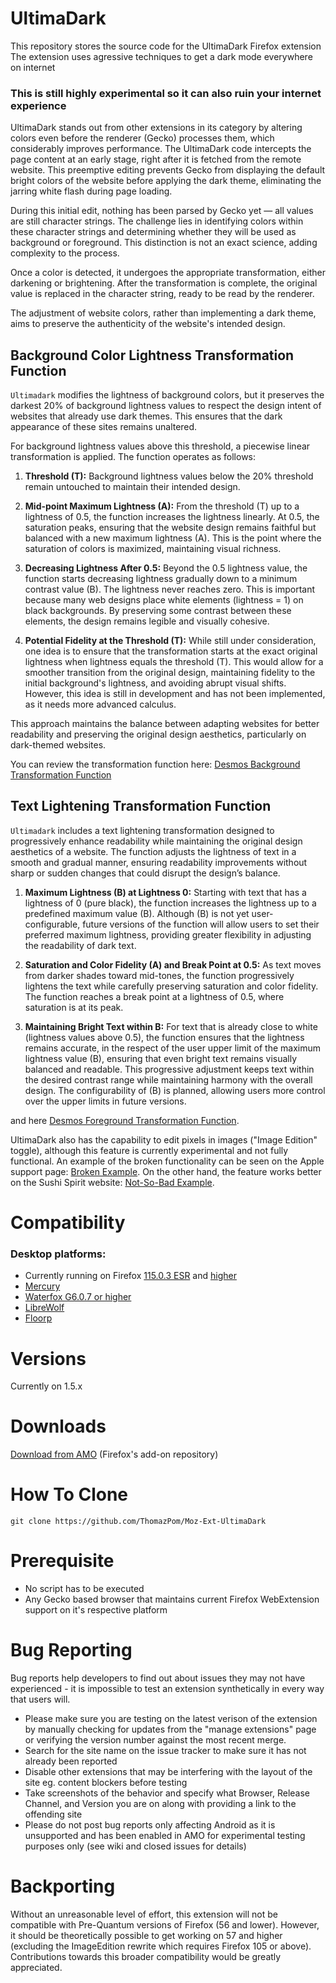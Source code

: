# UltimaDark
This repository stores the source code for the UltimaDark Firefox extension
The extension uses agressive techniques to get a dark mode everywhere on internet

### This is still highly experimental so it can also ruin your internet experience

UltimaDark stands out from other extensions in its category by altering colors even before the renderer (Gecko) processes them, which considerably improves performance. The UltimaDark code intercepts the page content at an early stage, right after it is fetched from the remote website. This preemptive editing prevents Gecko from displaying the default bright colors of the website before applying the dark theme, eliminating the jarring white flash during page loading.

During this initial edit, nothing has been parsed by Gecko yet — all values are still character strings. The challenge lies in identifying colors within these character strings and determining whether they will be used as background or foreground. This distinction is not an exact science, adding complexity to the process.

Once a color is detected, it undergoes the appropriate transformation, either darkening or brightening. After the transformation is complete, the original value is replaced in the character string, ready to be read by the renderer.

The adjustment of website colors, rather than implementing a dark theme, aims to preserve the authenticity of the website's intended design.

## Background Color Lightness Transformation Function

`Ultimadark` modifies the lightness of background colors, but it preserves the darkest 20% of background lightness values to respect the design intent of websites that already use dark themes. This ensures that the dark appearance of these sites remains unaltered.

For background lightness values above this threshold, a piecewise linear transformation is applied. The function operates as follows:

1. **Threshold (T):** Background lightness values below the 20% threshold remain untouched to maintain their intended design.
   
2. **Mid-point Maximum Lightness (A):** From the threshold (T) up to a lightness of 0.5, the function increases the lightness linearly. At 0.5, the saturation peaks, ensuring that the website design remains faithful but balanced with a new maximum lightness (A). This is the point where the saturation of colors is maximized, maintaining visual richness.

3. **Decreasing Lightness After 0.5:** Beyond the 0.5 lightness value, the function starts decreasing lightness gradually down to a minimum contrast value (B). The lightness never reaches zero. This is important because many web designs place white elements (lightness = 1) on black backgrounds. By preserving some contrast between these elements, the design remains legible and visually cohesive.

4. **Potential Fidelity at the Threshold (T):** While still under consideration, one idea is to ensure that the transformation starts at the exact original lightness when lightness equals the threshold (T). This would allow for a smoother transition from the original design, maintaining fidelity to the initial background's lightness, and avoiding abrupt visual shifts. However, this idea is still in development and has not been implemented, as it needs more advanced calculus. 

This approach maintains the balance between adapting websites for better readability and preserving the original design aesthetics, particularly on dark-themed websites.

You can review the transformation function here: [Desmos Background Transformation Function](https://www.desmos.com/calculator/2prydrxwbf)

## Text Lightening Transformation Function

`Ultimadark`  includes a text lightening transformation designed to progressively enhance readability while maintaining the original design aesthetics of a website. The function adjusts the lightness of text in a smooth and gradual manner, ensuring readability improvements without sharp or sudden changes that could disrupt the design’s balance.

1. **Maximum Lightness (B) at Lightness 0:** Starting with text that has a lightness of 0 (pure black), the function increases the lightness up to a predefined maximum value (B). Although (B) is not yet user-configurable, future versions of the function will allow users to set their preferred maximum lightness, providing greater flexibility in adjusting the readability of dark text.

2. **Saturation and Color Fidelity (A) and Break Point at 0.5:** As text moves from darker shades toward mid-tones, the function progressively lightens the text while carefully preserving saturation and color fidelity. The function reaches a break point at a lightness of 0.5, where saturation is at its peak.

3. **Maintaining Bright Text within B:** For text that is already close to white (lightness values above 0.5), the function ensures that the lightness remains accurate, in the respect of the user upper limit of the maximum lightness value (B), ensuring that even bright text remains visually balanced and readable. This progressive adjustment keeps text within the desired contrast range while maintaining harmony with the overall design. The configurability of (B) is planned, allowing users more control over the upper limits in future versions.

 and here [Desmos Foreground Transformation Function](https://www.desmos.com/calculator/37yi1rirw9).

UltimaDark also has the capability to edit pixels in images ("Image Edition" toggle), although this feature is currently experimental and not fully functional. An example of the broken functionality can be seen on the Apple support page: [Broken Example](https://support.apple.com/fr-fr/HT205189). On the other hand, the feature works better on the Sushi Spirit website: [Not-So-Bad Example](https://www.sushispirit.com/).

# Compatibility
### Desktop platforms: 
- Currently running on Firefox [115.0.3 ESR](https://ftp.mozilla.org/pub/firefox/releases/115.0.3esr/) and [higher](https://www.mozilla.org/firefox/new/)
- [Mercury](https://thorium.rocks/mercury)
- [Waterfox G6.0.7 or higher](https://www.waterfox.net/) 
- [LibreWolf](https://librewolf.net/)
- [Floorp](https://floorp.app/en/)

# Versions

 Currently on 1.5.x
# Downloads
 [Download from AMO](https://addons.mozilla.org/firefox/addon/ultimadark/) (Firefox's add-on repository)

# How To Clone

```
git clone https://github.com/ThomazPom/Moz-Ext-UltimaDark
````
# Prerequisite

- No script has to be executed
- Any Gecko based browser that maintains current Firefox WebExtension support on it's respective platform

# Bug Reporting 

Bug reports help developers to find out about issues they may not have experienced - it is impossible to test an extension synthetically in every way that users will. 

- Please make sure you are testing on the latest verison of the extension by manually checking for updates from the "manage extensions" page or verifying the version number against the most recent merge. 
- Search for the site name on the issue tracker to make sure it has not already been reported 
- Disable other extensions that may be interfering with the layout of the site eg. content blockers before testing
- Take screenshots of the behavior and specify what Browser, Release Channel, and Version you are on along with providing a link to the offending site 
- Please do not post bug reports only affecting Android as it is unsupported and has been enabled in AMO for experimental testing purposes only (see wiki and closed issues for details) 

# Backporting 

Without an unreasonable level of effort, this extension will not be compatible with Pre-Quantum versions of Firefox (56 and lower). However, it should be theoretically possible to get working on 57 and higher (excluding the ImageEdition rewrite which requires Firefox 105 or above). Contributions towards this broader compatibility would be greatly appreciated. 
